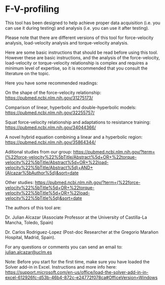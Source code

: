 # F-V-profiling

This tool has been designed to help achieve proper data acquisition (i.e. you can use it during testing) and analysis (i.e. you can use it after testing). 

Please note that there are different versions of this tool for force-velocity analysis, load-velocity analysis and torque-velocity analysis. 

Here are some basic instructions that should be read before using this tool. 
However these are basic instructions, and the analysis of the force-velocity, load-velocity or torque-velocity relationship is complex and requires a minimum level of expertise, so it is recommended that you consult the literature on the topic. 

Here you have some recommended readings:

On the shape of the force-velocity relationship: https://pubmed.ncbi.nlm.nih.gov/31275173/ 			

Comparison of linear, hyperbolic and double-hyperbolic models: https://pubmed.ncbi.nlm.nih.gov/32255757/ 		

Squat force-velocity relationship and adaptations to resistance training: https://pubmed.ncbi.nlm.nih.gov/34044366/ 		

A novel hybrid equation combining a linear and a hyperbolic region: https://pubmed.ncbi.nlm.nih.gov/35864344/ 		

Aditional studies from our group: https://pubmed.ncbi.nlm.nih.gov/?term=(%22force-velocity%22%5bTitle/Abstract%5d+OR+%22torque-velocity%22%5bTitle/Abstract%5d+OR+%22load-velocity%22%5bTitle/Abstract%5d)+AND+(Alcazar%5bAuthor%5d)&sort=date

Other studies: https://pubmed.ncbi.nlm.nih.gov/?term=(%22force-velocity%22%5bTitle%5d+OR+%22torque-velocity%22%5bTitle%5d+OR+%22load-velocity%22%5bTitle%5d)&sort=date


The authors of this tool are:

Dr. Julian Alcazar (Associate Professor at the University of Castilla-La Mancha, Toledo, Spain)

Dr. Carlos Rodriguez-Lopez (Post-doc Researcher at the Gregorio Marañon Hospital, Madrid, Spain).

For any questions or comments you can send an email to: julian.alcazar@uclm.es

Note: Before you start for the first time, make sure you have loaded the Solver add-in in Excel. Instructions and more info here: https://support.microsoft.com/en-us/office/load-the-solver-add-in-in-excel-612926fc-d53b-46b4-872c-e24772f078ca#OfficeVersion=Windows
